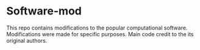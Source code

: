 # Software-mod
This repo contains modifications to the popular computational software. Modifications were made for specific purposes. Main code credit to the its original authors.
